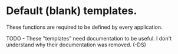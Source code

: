 # Default (blank) templates.

These functions are required to be defined by every application.

TODO - These "templates" need documentation to be useful.  I don't understand
why their documentation was removed. (-DS)

